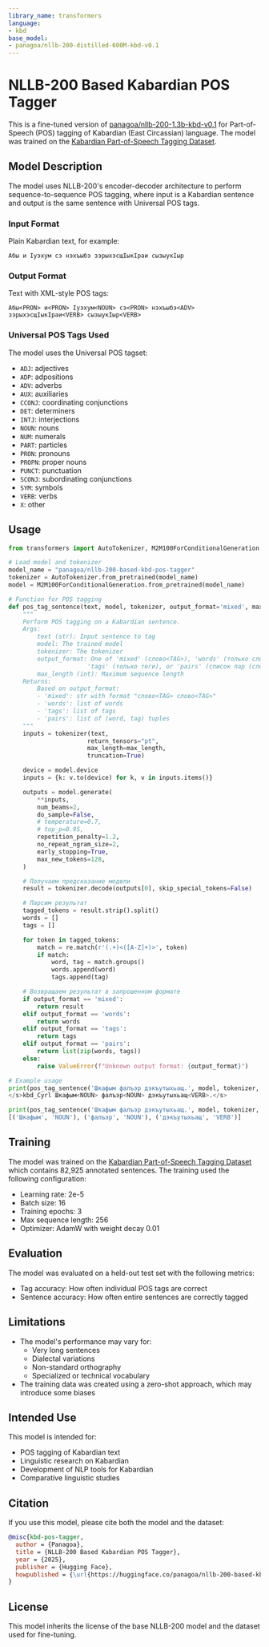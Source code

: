 ```yaml
---
library_name: transformers
language:
- kbd
base_model:
- panagoa/nllb-200-distilled-600M-kbd-v0.1
---
```


# NLLB-200 Based Kabardian POS Tagger

This is a fine-tuned version of [panagoa/nllb-200-1.3b-kbd-v0.1](https://huggingface.co/panagoa/nllb-200-1.3b-kbd-v0.1) for Part-of-Speech (POS) tagging of Kabardian (East Circassian) language. The model was trained on the [Kabardian Part-of-Speech Tagging Dataset](https://huggingface.co/datasets/panagoa/kbd-pos-tags).

## Model Description

The model uses NLLB-200's encoder-decoder architecture to perform sequence-to-sequence POS tagging, where input is a Kabardian sentence and output is the same sentence with Universal POS tags.

### Input Format
Plain Kabardian text, for example:
```
Абы и Iуэхум сэ нэхъыбэ зэрыхэсщIыкIраи сызыукIыр
```

### Output Format
Text with XML-style POS tags:
```
Абы<PRON> и<PRON> Iуэхум<NOUN> сэ<PRON> нэхъыбэ<ADV> зэрыхэсщIыкIраи<VERB> сызыукIыр<VERB>
```

### Universal POS Tags Used
The model uses the Universal POS tagset:
- `ADJ`: adjectives
- `ADP`: adpositions
- `ADV`: adverbs
- `AUX`: auxiliaries
- `CCONJ`: coordinating conjunctions
- `DET`: determiners
- `INTJ`: interjections
- `NOUN`: nouns
- `NUM`: numerals
- `PART`: particles
- `PRON`: pronouns
- `PROPN`: proper nouns
- `PUNCT`: punctuation
- `SCONJ`: subordinating conjunctions
- `SYM`: symbols
- `VERB`: verbs
- `X`: other

## Usage

```python
from transformers import AutoTokenizer, M2M100ForConditionalGeneration

# Load model and tokenizer
model_name = "panagoa/nllb-200-based-kbd-pos-tagger"
tokenizer = AutoTokenizer.from_pretrained(model_name)
model = M2M100ForConditionalGeneration.from_pretrained(model_name)

# Function for POS tagging
def pos_tag_sentence(text, model, tokenizer, output_format='mixed', max_length=128):
    """
    Perform POS tagging on a Kabardian sentence.
    Args:
        text (str): Input sentence to tag
        model: The trained model
        tokenizer: The tokenizer
        output_format: One of 'mixed' (слово<TAG>), 'words' (только слова),
                      'tags' (только теги), or 'pairs' (список пар (слово, тег))
        max_length (int): Maximum sequence length
    Returns:
        Based on output_format:
        - 'mixed': str with format "слово<TAG> слово<TAG>"
        - 'words': list of words
        - 'tags': list of tags
        - 'pairs': list of (word, tag) tuples
    """
    inputs = tokenizer(text,
                      return_tensors="pt",
                      max_length=max_length,
                      truncation=True)

    device = model.device
    inputs = {k: v.to(device) for k, v in inputs.items()}

    outputs = model.generate(
        **inputs,
        num_beams=2,
        do_sample=False,
        # temperature=0.7,
        # top_p=0.95,
        repetition_penalty=1.2,
        no_repeat_ngram_size=2,
        early_stopping=True,
        max_new_tokens=128,
    )

    # Получаем предсказание модели
    result = tokenizer.decode(outputs[0], skip_special_tokens=False)

    # Парсим результат
    tagged_tokens = result.strip().split()
    words = []
    tags = []

    for token in tagged_tokens:
        match = re.match(r'(.+)<([A-Z]+)>', token)
        if match:
            word, tag = match.groups()
            words.append(word)
            tags.append(tag)

    # Возвращаем результат в запрошенном формате
    if output_format == 'mixed':
        return result
    elif output_format == 'words':
        return words
    elif output_format == 'tags':
        return tags
    elif output_format == 'pairs':
        return list(zip(words, tags))
    else:
        raise ValueError(f"Unknown output format: {output_format}")

# Example usage
print(pos_tag_sentence('Шкафым фалъэр дэкъутыхьащ.', model, tokenizer, output_format='mixed'))
</s>kbd_Cyrl Шкафым<NOUN> фалъэр<NOUN> дэкъутыхьащ<VERB>.</s>

print(pos_tag_sentence('Шкафым фалъэр дэкъутыхьащ.', model, tokenizer, output_format='pairs'))
[('Шкафым', 'NOUN'), ('фалъэр', 'NOUN'), ('дэкъутыхьащ', 'VERB')]
```

## Training

The model was trained on the [Kabardian Part-of-Speech Tagging Dataset](https://huggingface.co/datasets/panagoa/kbd-pos-tags) which contains 82,925 annotated sentences. The training used the following configuration:

- Learning rate: 2e-5
- Batch size: 16
- Training epochs: 3
- Max sequence length: 256
- Optimizer: AdamW with weight decay 0.01

## Evaluation

The model was evaluated on a held-out test set with the following metrics:
- Tag accuracy: How often individual POS tags are correct
- Sentence accuracy: How often entire sentences are correctly tagged

## Limitations

- The model's performance may vary for:
  - Very long sentences
  - Dialectal variations
  - Non-standard orthography
  - Specialized or technical vocabulary
- The training data was created using a zero-shot approach, which may introduce some biases

## Intended Use

This model is intended for:
- POS tagging of Kabardian text
- Linguistic research on Kabardian
- Development of NLP tools for Kabardian
- Comparative linguistic studies

## Citation

If you use this model, please cite both the model and the dataset:

```bibtex
@misc{kbd-pos-tagger,
  author = {Panagoa},
  title = {NLLB-200 Based Kabardian POS Tagger},
  year = {2025},
  publisher = {Hugging Face},
  howpublished = {\url{https://huggingface.co/panagoa/nllb-200-based-kbd-pos-tagger}}
}
```

## License

This model inherits the license of the base NLLB-200 model and the dataset used for fine-tuning.